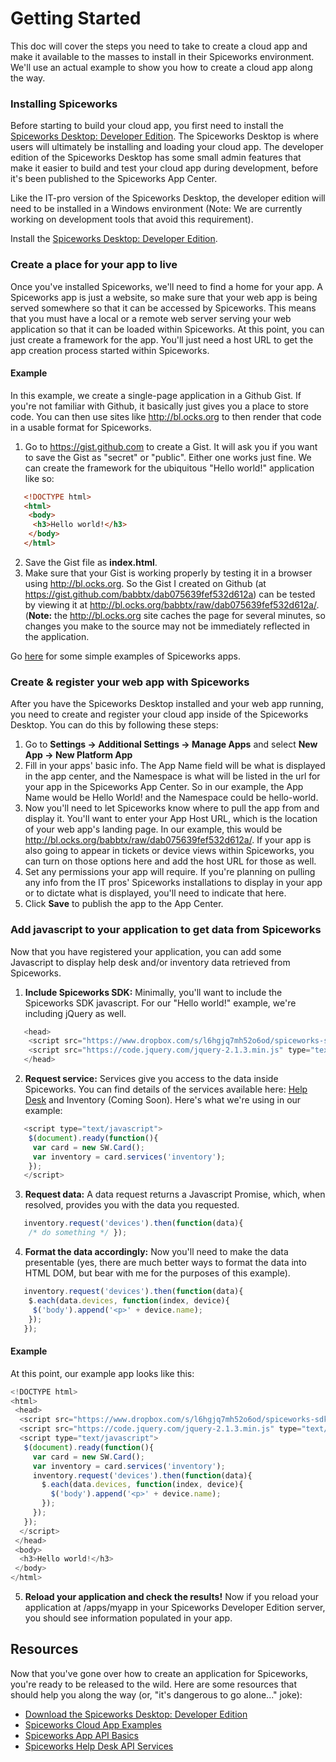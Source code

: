 # Getting Started

This doc will cover the steps you need to take to create a cloud app and make it available to the masses to install in their Spiceworks environment. We'll use an actual example to show you how to create a cloud app along the way.

### Installing Spiceworks

Before starting to build your cloud app, you first need to install the [Spiceworks Desktop: Developer Edition](http://community.spiceworks.com/private/app-center-dev-tools-beta/download).  The Spiceworks Desktop is where users will ultimately be installing and loading your cloud app.  The developer edition of the Spiceworks Desktop has some small admin features that make it easier to build and test your cloud app during development, before it's been published to the Spiceworks App Center.

Like the IT-pro version of the Spiceworks Desktop, the developer edition will need to be installed in a Windows environment (Note: We are currently working on development tools that avoid this requirement).

Install the [Spiceworks Desktop: Developer Edition](http://community.spiceworks.com/private/app-center-dev-tools-beta/download).

### Create a place for your app to live

Once you've installed Spiceworks, we'll need to find a home for your app. A Spiceworks app is just a website, so make sure that your web app is being served somewhere so that it can be accessed by Spiceworks.  This means that you must have a local or a remote web server serving your web application so that it can be loaded within Spiceworks. At this point, you can just create a framework for the app. You'll just need a host URL to get the app creation process started within Spiceworks.

#### Example
In this example, we create a single-page application in a Github Gist. If you're not familiar with Github, it basically just gives you a place to store code. You can then use sites like http://bl.ocks.org to then render that code in a usable format for Spiceworks.

1) Go to <https://gist.github.com> to create a Gist. It will ask you if you want to save the Gist as "secret" or "public". Either one works just fine. We can create the framework for the ubiquitous "Hello world!" application like so:

``` html
   <!DOCTYPE html>
   <html>
    <body>
     <h3>Hello world!</h3>
    </body>
   </html>
```
2) Save the Gist file as **index.html**.
3) Make sure that your Gist is working properly by testing it in a browser using <http://bl.ocks.org>. So the Gist I created on Github (at <https://gist.github.com/babbtx/dab075639fef532d612a>) can be tested by viewing it at <http://bl.ocks.org/babbtx/raw/dab075639fef532d612a/>.
   (**Note:** the http://bl.ocks.org site caches the page for several minutes, so changes you make to the source may not be immediately reflected in the application.

Go [here][Card Examples] for some simple examples of Spiceworks apps.

### Create & register your web app with Spiceworks

After you have the Spiceworks Desktop installed and your web app running, you need to create and register your cloud app inside of the Spiceworks Desktop. You can do this by following these steps:

1) Go to **Settings &rarr; Additional Settings &rarr; Manage Apps** and select **New App &rarr; New Platform App**
2) Fill in your apps' basic info. The App Name field will be what is displayed in the app center, and the Namespace is what will be listed in the url for your app in the Spiceworks App Center. So in our example, the App Name would be Hello World! and the Namespace could be hello-world.
3) Now you'll need to let Spiceworks know where to pull the app from and display it. You'll want to enter your App Host URL, which is the location of your web app's landing page. In our example, this would be http://bl.ocks.org/babbtx/raw/dab075639fef532d612a/. If your app is also going to appear in tickets or device views within Spiceworks, you can turn on those options here and add the host URL for those as well.
4) Set any permissions your app will require. If you're planning on pulling any info from the IT pros' Spiceworks installations to display in your app or to dictate what is displayed, you'll need to indicate that here.
5) Click **Save** to publish the app to the App Center.

### Add javascript to your application to get data from Spiceworks
Now that you have registered your application, you can add some Javascript to display help desk and/or inventory data retrieved from Spiceworks.

1) **Include Spiceworks SDK:** Minimally, you'll want to include the Spiceworks SDK javascript. For our "Hello world!" example, we're including jQuery as well.

``` javascript
   <head>
    <script src="https://www.dropbox.com/s/l6hgjq7mh52o6od/spiceworks-sdk.js?dl=1&raw=1" type="text/javascript"></script>
    <script src="https://code.jquery.com/jquery-2.1.3.min.js" type="text/javascript"></script>
   </head>
```

2) **Request service:** Services give you access to the data inside Spiceworks. You can find details of the services available here: [Help Desk](https://github.com/spiceworks/spiceworks-js-sdk/blob/master/docs/apis/helpdesk.md) and Inventory (Coming Soon). Here's what we're using in our example:

``` javascript
   <script type="text/javascript">
    $(document).ready(function(){
     var card = new SW.Card();
     var inventory = card.services('inventory');
    });
   </script>
```

3) **Request data:** A data request returns a Javascript Promise, which, when resolved, provides you with the data you requested.

``` javascript
   inventory.request('devices').then(function(data){
    /* do something */ });
```

4) **Format the data accordingly:** Now you'll need to make the data presentable (yes, there are much better ways to format the data into HTML DOM, but bear with me for the purposes of this example).

``` javascript
   inventory.request('devices').then(function(data){
    $.each(data.devices, function(index, device){
     $('body').append('<p>' + device.name);
    });
   });
```

#### Example
At this point, our example app looks like this:

``` javascript
<!DOCTYPE html>
<html>
 <head>
  <script src="https://www.dropbox.com/s/l6hgjq7mh52o6od/spiceworks-sdk.js?dl=1&raw=1" type="text/javascript"></script>
  <script src="https://code.jquery.com/jquery-2.1.3.min.js" type="text/javascript"></script>
  <script type="text/javascript">
   $(document).ready(function(){
     var card = new SW.Card();
     var inventory = card.services('inventory');
     inventory.request('devices').then(function(data){
       $.each(data.devices, function(index, device){
         $('body').append('<p>' + device.name);
       });
     });
   });
  </script>
 </head>
 <body>
  <h3>Hello world!</h3>
 </body>
</html>
```

5) **Reload your application and check the results!** Now if you reload your application at /apps/myapp in your Spiceworks Developer Edition server, you should see information populated in your app.

## Resources

Now that you've gone over how to create an application for Spiceworks, you're ready to be released to the wild. Here are some resources that should help you along the way (or, "it's dangerous to go alone..." joke):

* [Download the Spiceworks Desktop: Developer Edition](http://community.spiceworks.com/private/app-center-dev-tools-beta/download)
* [Spiceworks Cloud App Examples][Card Examples]
* [Spiceworks App API Basics](https://github.com/spiceworks/spiceworks-js-sdk/blob/master/docs/CanvasAppApis.md)
* [Spiceworks Help Desk API Services](https://github.com/spiceworks/spiceworks-js-sdk/blob/master/docs/apis/helpdesk.md)

[Cloud App API Basics]: https://github.com/spiceworks/spiceworks-js-sdk/blob/master/docs/CanvasAppApis.md "Spiceworks App API Basics"
[Desktop Dev Download]: http://www.spiceworks.com/ "Download the Spiceworks Desktop: Development Version"
[Card Examples]: http://github.com/spiceworks/spiceworks-js-sdk/tree/master/docs/examples "Spiceworks Cloud App Card Examples"
[Card Examples Readme]: http://github.com/spiceworks/ "Spiceworks Cloud App Card Examples: README"
[Help Desk Services List]: /documentation/cloud-apps/helpdesk-service-reference "Spiceworks Help Desk API Services"
[Inventory Services List]: /documentation/cloud-apps/inventory-service-reference "Spiceworks Inventory API Services"
